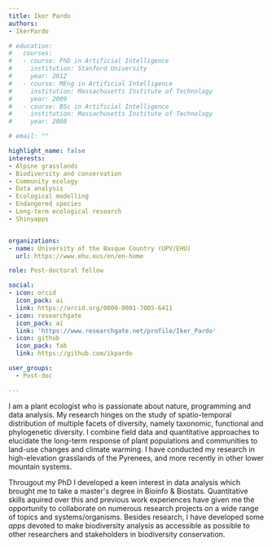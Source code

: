 ```yaml
---
title: Iker Pardo
authors:
- IkerPardo

# education:
#   courses:
#   - course: PhD in Artificial Intelligence
#     institution: Stanford University
#     year: 2012
#   - course: MEng in Artificial Intelligence
#     institution: Massachusetts Institute of Technology
#     year: 2009
#   - course: BSc in Artificial Intelligence
#     institution: Massachusetts Institute of Technology
#     year: 2008

# email: ""

highlight_name: false
interests:
- Alpine grasslands
- Biodiversity and conservation
- Community ecology
- Data analysis
- Ecological modelling
- Endangered species
- Long-term ecological research
- Shinyapps


organizations:
- name: University of the Basque Country (UPV/EHU)
  url: https://www.ehu.eus/en/en-home

role: Post-doctoral fellow

social:
- icon: orcid
  icon_pack: ai
  link: https://orcid.org/0000-0001-7005-6411
- icon: researchgate
  icon_pack: ai
  link: 'https://www.researchgate.net/profile/Iker_Pardo'
- icon: github
  icon_pack: fab
  link: https://github.com/ikpardo

user_groups: 
  - Post-doc

---
```


I am a plant ecologist who is passionate about nature, programming and data analysis. My research hinges on the study of spatio-temporal distribution of multiple facets of diversity, namely taxonomic, functional and phylogenetic diversity. I combine field data and quantitative approaches to elucidate the long-term response of plant populations and communities to land-use changes and climate warming. I have conducted my research in high-elevation grasslands of the Pyrenees, and more recently in other lower mountain systems. 

Througout my PhD I developed a keen interest in data analysis which brought me to take a master's degree in Bioinfo & Biostats. Quantitative skills aquired over this and previous work experiences have given me the opportunity to collaborate on numerous research projects on a wide range of topics and systems/organisms. Besides research, I have developed some *apps* devoted to make biodiversity analysis as accessible as possible to other researchers and stakeholders in biodiversity conservation.

